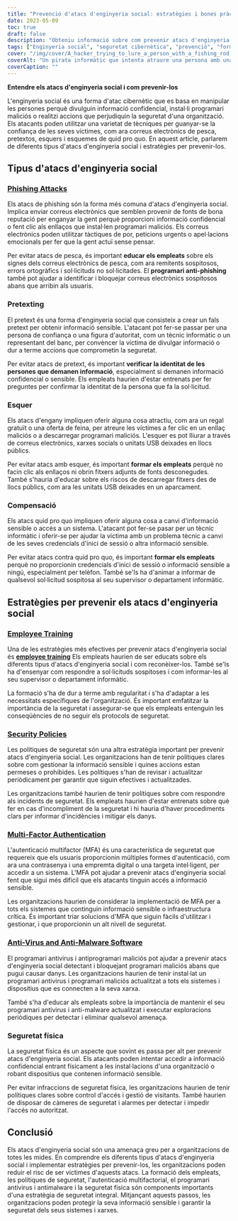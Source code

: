 ```yaml
---
title: "Prevenció d'atacs d'enginyeria social: estratègies i bones pràctiques"
date: 2023-05-09
toc: true
draft: false
description: "Obteniu informació sobre com prevenir atacs d'enginyeria social i protegir la informació confidencial de la vostra organització amb formació dels empleats, polítiques de seguretat i molt més."
tags: ["Enginyeria social", "seguretat cibernètica", "prevenció", "formació dels empleats", "polítiques de seguretat", "autenticació multifactor", "antivirus", "seguretat física", "regulacions governamentals", "FISMA", "HIPAA", "protecció de dades", "ciberamenaces", "seguretat de la xarxa", "Seguretat de la informació", "informació sensible", "cibercrim", "compliment", "estratègia de ciberseguretat", "seguretat de dades"]
cover: "/img/cover/A_hacker_trying_to_lure_a_person_with_a_fishing_rod.png"
coverAlt: "Un pirata informàtic que intenta atraure una persona amb una canya de pescar, mentre que un escut i un pany simbolitzen la ciberseguretat."
coverCaption: ""
---
```


**Entendre els atacs d'enginyeria social i com prevenir-los**

L'enginyeria social és una forma d'atac cibernètic que es basa en manipular les persones perquè divulguin informació confidencial, instal·li programari maliciós o realitzi accions que perjudiquin la seguretat d'una organització. Els atacants poden utilitzar una varietat de tècniques per guanyar-se la confiança de les seves víctimes, com ara correus electrònics de pesca, pretextos, esquers i esquemes de quid pro quo. En aquest article, parlarem de diferents tipus d'atacs d'enginyeria social i estratègies per prevenir-los.

## Tipus d'atacs d'enginyeria social

### [Phishing Attacks](https://simeononsecurity.ch/articles/how-to-identify-phishing/)

Els atacs de phishing són la forma més comuna d'atacs d'enginyeria social. Implica enviar correus electrònics que semblen provenir de fonts de bona reputació per enganyar la gent perquè proporcioni informació confidencial o fent clic als enllaços que instal·len programari maliciós. Els correus electrònics poden utilitzar tàctiques de por, peticions urgents o apel·lacions emocionals per fer que la gent actuï sense pensar.

Per evitar atacs de pesca, és important **educar els empleats** sobre els signes dels correus electrònics de pesca, com ara remitents sospitosos, errors ortogràfics i sol·licituds no sol·licitades. El **programari anti-phishing** també pot ajudar a identificar i bloquejar correus electrònics sospitosos abans que arribin als usuaris.

### Pretexting

El pretext és una forma d'enginyeria social que consisteix a crear un fals pretext per obtenir informació sensible. L'atacant pot fer-se passar per una persona de confiança o una figura d'autoritat, com un tècnic informàtic o un representant del banc, per convèncer la víctima de divulgar informació o dur a terme accions que comprometin la seguretat.

Per evitar atacs de pretext, és important **verificar la identitat de les persones que demanen informació**, especialment si demanen informació confidencial o sensible. Els empleats haurien d'estar entrenats per fer preguntes per confirmar la identitat de la persona que fa la sol·licitud.

### Esquer

Els atacs d'engany impliquen oferir alguna cosa atractiu, com ara un regal gratuït o una oferta de feina, per atreure les víctimes a fer clic en un enllaç maliciós o a descarregar programari maliciós. L'esquer es pot lliurar a través de correus electrònics, xarxes socials o unitats USB deixades en llocs públics.

Per evitar atacs amb esquer, és important **formar els empleats** perquè no facin clic als enllaços ni obrin fitxers adjunts de fonts desconegudes. També s'hauria d'educar sobre els riscos de descarregar fitxers des de llocs públics, com ara les unitats USB deixades en un aparcament.

### Compensació

Els atacs quid pro quo impliquen oferir alguna cosa a canvi d'informació sensible o accés a un sistema. L'atacant pot fer-se pasar per un tècnic informàtic i oferir-se per ajudar la víctima amb un problema tècnic a canvi de les seves credencials d'inici de sessió o altra informació sensible.

Per evitar atacs contra quid pro quo, és important **formar els empleats** perquè no proporcionin credencials d'inici de sessió o informació sensible a ningú, especialment per telèfon. També se'ls ha d'animar a informar de qualsevol sol·licitud sospitosa al seu supervisor o departament informàtic.

## Estratègies per prevenir els atacs d'enginyeria social

### [Employee Training](https://simeononsecurity.ch/articles/how-to-build-and-manage-an-effective-cybersecurity-awareness-training-program/)

Una de les estratègies més efectives per prevenir atacs d'enginyeria social és [**employee training**](https://simeononsecurity.ch/articles/how-to-build-and-manage-an-effective-cybersecurity-awareness-training-program/) Els empleats haurien de ser educats sobre els diferents tipus d'atacs d'enginyeria social i com reconèixer-los. També se'ls ha d'ensenyar com respondre a sol·licituds sospitoses i com informar-les al seu supervisor o departament informàtic.

La formació s'ha de dur a terme amb regularitat i s'ha d'adaptar a les necessitats específiques de l'organització. És important emfatitzar la importància de la seguretat i assegurar-se que els empleats entenguin les conseqüències de no seguir els protocols de seguretat.

### [Security Policies](https://simeononsecurity.ch/articles/how-to-secure-your-organization-against-insider-threats/)

Les polítiques de seguretat són una altra estratègia important per prevenir atacs d'enginyeria social. Les organitzacions han de tenir polítiques clares sobre com gestionar la informació sensible i quines accions estan permeses o prohibides. Les polítiques s'han de revisar i actualitzar periòdicament per garantir que siguin efectives i actualitzades.

Les organitzacions també haurien de tenir polítiques sobre com respondre als incidents de seguretat. Els empleats haurien d'estar entrenats sobre què fer en cas d'incompliment de la seguretat i hi hauria d'haver procediments clars per informar d'incidències i mitigar els danys.

### [Multi-Factor Authentication](https://simeononsecurity.ch/articles/the-pros-and-cons-of-multi-factor-autentication/)

L'autenticació multifactor (MFA) és una característica de seguretat que requereix que els usuaris proporcionin múltiples formes d'autenticació, com ara una contrasenya i una empremta digital o una targeta intel·ligent, per accedir a un sistema. L'MFA pot ajudar a prevenir atacs d'enginyeria social fent que sigui més difícil que els atacants tinguin accés a informació sensible.

Les organitzacions haurien de considerar la implementació de MFA per a tots els sistemes que continguin informació sensible o infraestructura crítica. És important triar solucions d'MFA que siguin fàcils d'utilitzar i gestionar, i que proporcionin un alt nivell de seguretat.

### [Anti-Virus and Anti-Malware Software](https://simeononsecurity.ch/recommendations/anti-virus)

El programari antivirus i antiprogramari maliciós pot ajudar a prevenir atacs d'enginyeria social detectant i bloquejant programari maliciós abans que pugui causar danys. Les organitzacions haurien de tenir instal·lat un programari antivirus i programari maliciós actualitzat a tots els sistemes i dispositius que es connecten a la seva xarxa.

També s'ha d'educar als empleats sobre la importància de mantenir el seu programari antivirus i anti-malware actualitzat i executar exploracions periòdiques per detectar i eliminar qualsevol amenaça.

### Seguretat física

La seguretat física és un aspecte que sovint es passa per alt per prevenir atacs d'enginyeria social. Els atacants poden intentar accedir a informació confidencial entrant físicament a les instal·lacions d'una organització o robant dispositius que contenen informació sensible.

Per evitar infraccions de seguretat física, les organitzacions haurien de tenir polítiques clares sobre control d'accés i gestió de visitants. També haurien de disposar de càmeres de seguretat i alarmes per detectar i impedir l'accés no autoritzat.

## Conclusió

Els atacs d'enginyeria social són una amenaça greu per a organitzacions de totes les mides. En comprendre els diferents tipus d'atacs d'enginyeria social i implementar estratègies per prevenir-los, les organitzacions poden reduir el risc de ser víctimes d'aquests atacs. La formació dels empleats, les polítiques de seguretat, l'autenticació multifactorial, el programari antivirus i antimalware i la seguretat física són components importants d'una estratègia de seguretat integral. Mitjançant aquests passos, les organitzacions poden protegir la seva informació sensible i garantir la seguretat dels seus sistemes i xarxes.
